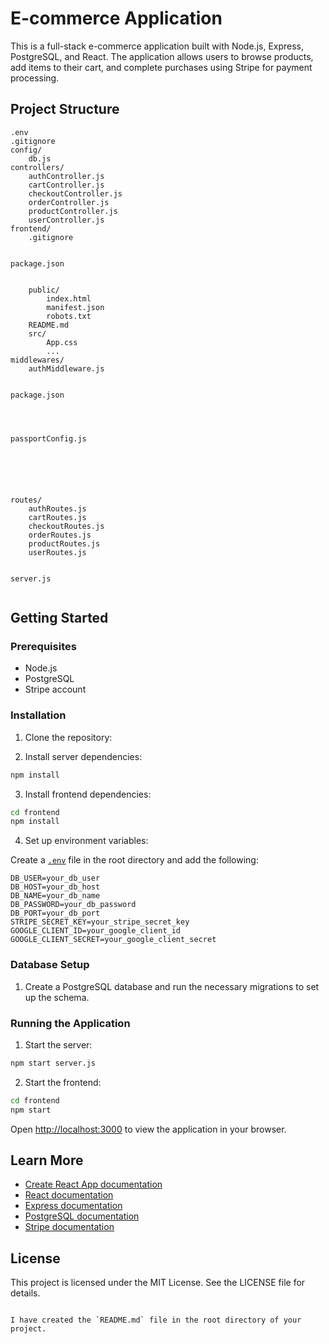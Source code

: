 # E-commerce Application

This is a full-stack e-commerce application built with Node.js, Express, PostgreSQL, and React. The application allows users to browse products, add items to their cart, and complete purchases using Stripe for payment processing.

## Project Structure

```
.env
.gitignore
config/
    db.js
controllers/
    authController.js
    cartController.js
    checkoutController.js
    orderController.js
    productController.js
    userController.js
frontend/
    .gitignore
    

package.json


    public/
        index.html
        manifest.json
        robots.txt
    README.md
    src/
        App.css
        ...
middlewares/
    authMiddleware.js


package.json




passportConfig.js






routes/
    authRoutes.js
    cartRoutes.js
    checkoutRoutes.js
    orderRoutes.js
    productRoutes.js
    userRoutes.js


server.js


```

## Getting Started

### Prerequisites

- Node.js
- PostgreSQL
- Stripe account

### Installation

1. Clone the repository:


2. Install server dependencies:

```sh
npm install
```

3. Install frontend dependencies:

```sh
cd frontend
npm install
```

4. Set up environment variables:

Create a [`.env`](.env ) file in the root directory and add the following:

```
DB_USER=your_db_user
DB_HOST=your_db_host
DB_NAME=your_db_name
DB_PASSWORD=your_db_password
DB_PORT=your_db_port
STRIPE_SECRET_KEY=your_stripe_secret_key
GOOGLE_CLIENT_ID=your_google_client_id
GOOGLE_CLIENT_SECRET=your_google_client_secret
```

### Database Setup

1. Create a PostgreSQL database and run the necessary migrations to set up the schema.

### Running the Application

1. Start the server:

```sh
npm start server.js
```

2. Start the frontend:

```sh
cd frontend
npm start
```

Open [http://localhost:3000](http://localhost:3000) to view the application in your browser.


## Learn More

- [Create React App documentation](https://facebook.github.io/create-react-app/docs/getting-started)
- [React documentation](https://reactjs.org/)
- [Express documentation](https://expressjs.com/)
- [PostgreSQL documentation](https://www.postgresql.org/docs/)
- [Stripe documentation](https://stripe.com/docs)

## License

This project is licensed under the MIT License. See the LICENSE file for details.
```

I have created the `README.md` file in the root directory of your project.
